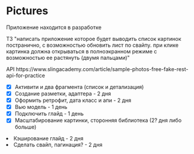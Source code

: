 # Pictures
<p>Приложение находится в разработке</p>
<p>
ТЗ "написать приложение которое будет выводить список картинок постранично, с возможностью обновить лист по свайпу. при клике картинка должна открываться в полноэкранном режиме с возможностью ее растянуть (двумя пальцами)"
</p>
<p>
  API https://www.slingacademy.com/article/sample-photos-free-fake-rest-api-for-practice
</p>

- [x] Активити и два фрагмента (список и детализация)
- [x] Создание разметки, адаптера - 2 дня
- [x] Оформить ретрофит, дата класс и апи - 2 дня
- [x] Вью модель - 1 день
- [x] Подключить глайд - 1 день
- [x] Масштабирование картинки, сторонняя библиотека (2? дня либо больше)
<li> Кэширование глайд - 2 дня </li>
<li>Сделать свайп, пагинация? - 2 дня</li>
